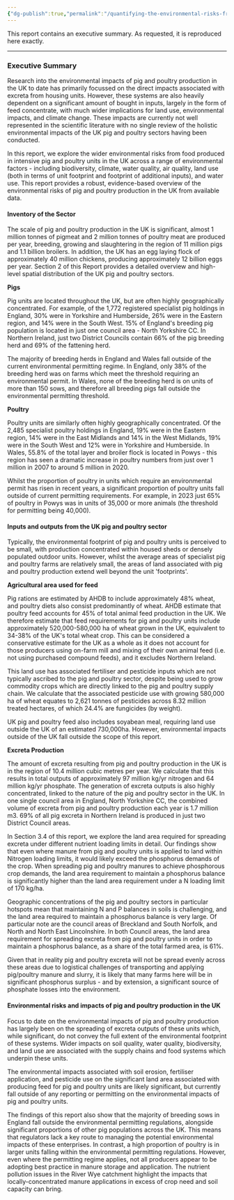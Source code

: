 ```yaml
---
{"dg-publish":true,"permalink":"/quantifying-the-environmental-risks-from-pig-and-poultry-production-in-the-uk-cumulus-et-al/","created":"2025-10-21T08:09:08.317+01:00","updated":"2025-10-21T08:09:08.317+01:00"}
---
```



This report contains an executive summary. As requested, it is reproduced here exactly.

***

### **Executive Summary**

Research into the environmental impacts of pig and poultry production in the UK to date has primarily focussed on the direct impacts associated with excreta from housing units. However, these systems are also heavily dependent on a significant amount of bought in inputs, largely in the form of feed concentrate, with much wider implications for land use, environmental impacts, and climate change. These impacts are currently not well represented in the scientific literature with no single review of the holistic environmental impacts of the UK pig and poultry sectors having been conducted.

In this report, we explore the wider environmental risks from food produced in intensive pig and poultry units in the UK across a range of environmental factors - including biodiversity, climate, water quality, air quality, land use (both in terms of unit footprint and footprint of additional inputs), and water use. This report provides a robust, evidence-based overview of the environmental risks of pig and poultry production in the UK from available data.

#### **Inventory of the Sector**

The scale of pig and poultry production in the UK is significant, almost 1 million tonnes of pigmeat and 2 million tonnes of poultry meat are produced per year, breeding, growing and slaughtering in the region of 11 million pigs and 1.1 billion broilers. In addition, the UK has an egg laying flock of approximately 40 million chickens, producing approximately 12 billion eggs per year. Section 2 of this Report provides a detailed overview and high-level spatial distribution of the UK pig and poultry sectors.

**Pigs**

Pig units are located throughout the UK, but are often highly geographically concentrated. For example, of the 1,772 registered specialist pig holdings in England, 30% were in Yorkshire and Humberside, 26% were in the Eastern region, and 14% were in the South West. 15% of England's breeding pig population is located in just one council area - North Yorkshire CC. In Northern Ireland, just two District Councils contain 66% of the pig breeding herd and 69% of the fattening herd.

The majority of breeding herds in England and Wales fall outside of the current environmental permitting regime. In England, only 38% of the breeding herd was on farms which meet the threshold requiring an environmental permit. In Wales, none of the breeding herd is on units of more than 150 sows, and therefore all breeding pigs fall outside the environmental permitting threshold.

**Poultry**

Poultry units are similarly often highly geographically concentrated. Of the 2,485 specialist poultry holdings in England, 19% were in the Eastern region, 14% were in the East Midlands and 14% in the West Midlands, 19% were in the South West and 12% were in Yorkshire and Humberside. In Wales, 55.8% of the total layer and broiler flock is located in Powys - this region has seen a dramatic increase in poultry numbers from just over 1 million in 2007 to around 5 million in 2020.

Whilst the proportion of poultry in units which require an environmental permit has risen in recent years, a significant proportion of poultry units fall outside of current permitting requirements. For example, in 2023 just 65% of poultry in Powys was in units of 35,000 or more animals (the threshold for permitting being 40,000).

#### **Inputs and outputs from the UK pig and poultry sector**

Typically, the environmental footprint of pig and poultry units is perceived to be small, with production concentrated within housed sheds or densely populated outdoor units. However, whilst the average areas of specialist pig and poultry farms are relatively small, the areas of land associated with pig and poultry production extend well beyond the unit 'footprints'.

**Agricultural area used for feed**

Pig rations are estimated by AHDB to include approximately 48% wheat, and poultry diets also consist predominantly of wheat. AHDB estimate that poultry feed accounts for 45% of total animal feed production in the UK. We therefore estimate that feed requirements for pig and poultry units include approximately 520,000-580,000 ha of wheat grown in the UK, equivalent to 34-38% of the UK's total wheat crop. This can be considered a conservative estimate for the UK as a whole as it does not account for those producers using on-farm mill and mixing of their own animal feed (i.e. not using purchased compound feeds), and it excludes Northern Ireland.

This land use has associated fertiliser and pesticide inputs which are not typically ascribed to the pig and poultry sector, despite being used to grow commodity crops which are directly linked to the pig and poultry supply chain. We calculate that the associated pesticide use with growing 580,000 ha of wheat equates to 2,621 tonnes of pesticides across 8.32 million treated hectares, of which 24.4% are fungicides (by weight).

UK pig and poultry feed also includes soyabean meal, requiring land use outside the UK of an estimated 730,000ha. However, environmental impacts outside of the UK fall outside the scope of this report.

**Excreta Production**

The amount of excreta resulting from pig and poultry production in the UK is in the region of 10.4 million cubic metres per year. We calculate that this results in total outputs of approximately 97 million kg/yr nitrogen and 64 million kg/yr phosphate. The generation of excreta outputs is also highly concentrated, linked to the nature of the pig and poultry sector in the UK. In one single council area in England, North Yorkshire CC, the combined volume of excreta from pig and poultry production each year is 1.7 million m3. 69% of all pig excreta in Northern Ireland is produced in just two District Council areas.

In Section 3.4 of this report, we explore the land area required for spreading excreta under different nutrient loading limits in detail. Our findings show that even where manure from pig and poultry units is applied to land within Nitrogen loading limits, it would likely exceed the phosphorus demands of the crop. When spreading pig and poultry manures to achieve phosphorous crop demands, the land area requirement to maintain a phosphorus balance is significantly higher than the land area requirement under a N loading limit of 170 kg/ha.

Geographic concentrations of the pig and poultry sectors in particular hotspots mean that maintaining N and P balances in soils is challenging, and the land area required to maintain a phosphorus balance is very large. Of particular note are the council areas of Breckland and South Norfolk, and North and North East Lincolnshire. In both Council areas, the land area requirement for spreading excreta from pig and poultry units in order to maintain a phosphorus balance, as a share of the total farmed area, is 61%.

Given that in reality pig and poultry excreta will not be spread evenly across these areas due to logistical challenges of transporting and applying pig/poultry manure and slurry, it is likely that many farms here will be in significant phosphorus surplus - and by extension, a significant source of phosphate losses into the environment.

#### **Environmental risks and impacts of pig and poultry production in the UK**

Focus to date on the environmental impacts of pig and poultry production has largely been on the spreading of excreta outputs of these units which, while significant, do not convey the full extent of the environmental footprint of these systems. Wider impacts on soil quality, water quality, biodiversity, and land use are associated with the supply chains and food systems which underpin these units.

The environmental impacts associated with soil erosion, fertiliser application, and pesticide use on the significant land area associated with producing feed for pig and poultry units are likely significant, but currently fall outside of any reporting or permitting on the environmental impacts of pig and poultry units.

The findings of this report also show that the majority of breeding sows in England fall outside the environmental permitting regulations, alongside significant proportions of other pig populations across the UK. This means that regulators lack a key route to managing the potential environmental impacts of these enterprises. In contrast, a high proportion of poultry is in larger units falling within the environmental permitting regulations. However, even where the permitting regime applies, not all producers appear to be adopting best practice in manure storage and application. The nutrient pollution issues in the River Wye catchment highlight the impacts that locally-concentrated manure applications in excess of crop need and soil capacity can bring.
